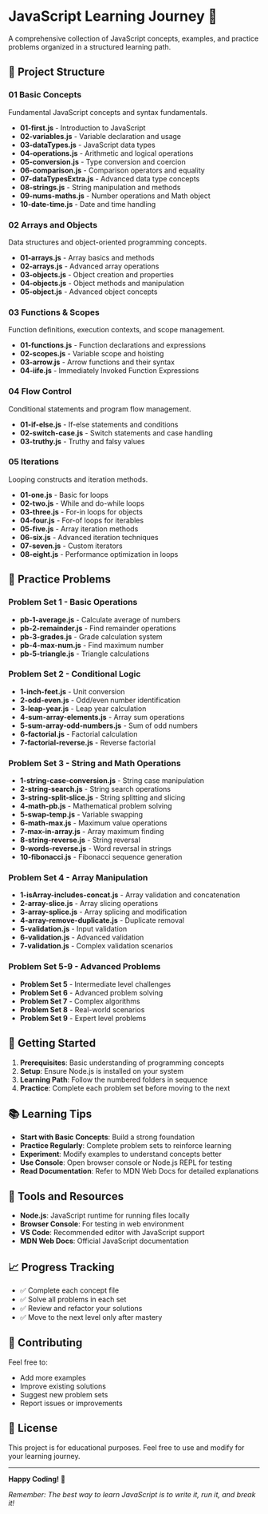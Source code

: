 # JavaScript Learning Journey 🚀

A comprehensive collection of JavaScript concepts, examples, and practice problems organized in a structured learning path.

## 📁 Project Structure

### 01 Basic Concepts
Fundamental JavaScript concepts and syntax fundamentals.

- **01-first.js** - Introduction to JavaScript
- **02-variables.js** - Variable declaration and usage
- **03-dataTypes.js** - JavaScript data types
- **04-operations.js** - Arithmetic and logical operations
- **05-conversion.js** - Type conversion and coercion
- **06-comparison.js** - Comparison operators and equality
- **07-dataTypesExtra.js** - Advanced data type concepts
- **08-strings.js** - String manipulation and methods
- **09-nums-maths.js** - Number operations and Math object
- **10-date-time.js** - Date and time handling

### 02 Arrays and Objects
Data structures and object-oriented programming concepts.

- **01-arrays.js** - Array basics and methods
- **02-arrays.js** - Advanced array operations
- **03-objects.js** - Object creation and properties
- **04-objects.js** - Object methods and manipulation
- **05-object.js** - Advanced object concepts

### 03 Functions & Scopes
Function definitions, execution contexts, and scope management.

- **01-functions.js** - Function declarations and expressions
- **02-scopes.js** - Variable scope and hoisting
- **03-arrow.js** - Arrow functions and their syntax
- **04-iife.js** - Immediately Invoked Function Expressions

### 04 Flow Control
Conditional statements and program flow management.

- **01-if-else.js** - If-else statements and conditions
- **02-switch-case.js** - Switch statements and case handling
- **03-truthy.js** - Truthy and falsy values

### 05 Iterations
Looping constructs and iteration methods.

- **01-one.js** - Basic for loops
- **02-two.js** - While and do-while loops
- **03-three.js** - For-in loops for objects
- **04-four.js** - For-of loops for iterables
- **05-five.js** - Array iteration methods
- **06-six.js** - Advanced iteration techniques
- **07-seven.js** - Custom iterators
- **08-eight.js** - Performance optimization in loops

## 🎯 Practice Problems

### Problem Set 1 - Basic Operations
- **pb-1-average.js** - Calculate average of numbers
- **pb-2-remainder.js** - Find remainder operations
- **pb-3-grades.js** - Grade calculation system
- **pb-4-max-num.js** - Find maximum number
- **pb-5-triangle.js** - Triangle calculations

### Problem Set 2 - Conditional Logic
- **1-inch-feet.js** - Unit conversion
- **2-odd-even.js** - Odd/even number identification
- **3-leap-year.js** - Leap year calculation
- **4-sum-array-elements.js** - Array sum operations
- **5-sum-array-odd-numbers.js** - Sum of odd numbers
- **6-factorial.js** - Factorial calculation
- **7-factorial-reverse.js** - Reverse factorial

### Problem Set 3 - String and Math Operations
- **1-string-case-conversion.js** - String case manipulation
- **2-string-search.js** - String search operations
- **3-string-split-slice.js** - String splitting and slicing
- **4-math-pb.js** - Mathematical problem solving
- **5-swap-temp.js** - Variable swapping
- **6-math-max.js** - Maximum value operations
- **7-max-in-array.js** - Array maximum finding
- **8-string-reverse.js** - String reversal
- **9-words-reverse.js** - Word reversal in strings
- **10-fibonacci.js** - Fibonacci sequence generation

### Problem Set 4 - Array Manipulation
- **1-isArray-includes-concat.js** - Array validation and concatenation
- **2-array-slice.js** - Array slicing operations
- **3-array-splice.js** - Array splicing and modification
- **4-array-remove-duplicate.js** - Duplicate removal
- **5-validation.js** - Input validation
- **6-validation.js** - Advanced validation
- **7-validation.js** - Complex validation scenarios

### Problem Set 5-9 - Advanced Problems
- **Problem Set 5** - Intermediate level challenges
- **Problem Set 6** - Advanced problem solving
- **Problem Set 7** - Complex algorithms
- **Problem Set 8** - Real-world scenarios
- **Problem Set 9** - Expert level problems

## 🚀 Getting Started

1. **Prerequisites**: Basic understanding of programming concepts
2. **Setup**: Ensure Node.js is installed on your system
3. **Learning Path**: Follow the numbered folders in sequence
4. **Practice**: Complete each problem set before moving to the next

## 📚 Learning Tips

- **Start with Basic Concepts**: Build a strong foundation
- **Practice Regularly**: Complete problem sets to reinforce learning
- **Experiment**: Modify examples to understand concepts better
- **Use Console**: Open browser console or Node.js REPL for testing
- **Read Documentation**: Refer to MDN Web Docs for detailed explanations

## 🔧 Tools and Resources

- **Node.js**: JavaScript runtime for running files locally
- **Browser Console**: For testing in web environment
- **VS Code**: Recommended editor with JavaScript support
- **MDN Web Docs**: Official JavaScript documentation

## 📈 Progress Tracking

- ✅ Complete each concept file
- ✅ Solve all problems in each set
- ✅ Review and refactor your solutions
- ✅ Move to the next level only after mastery

## 🤝 Contributing

Feel free to:
- Add more examples
- Improve existing solutions
- Suggest new problem sets
- Report issues or improvements

## 📄 License

This project is for educational purposes. Feel free to use and modify for your learning journey.

---

**Happy Coding! 🎉**

*Remember: The best way to learn JavaScript is to write it, run it, and break it!*
